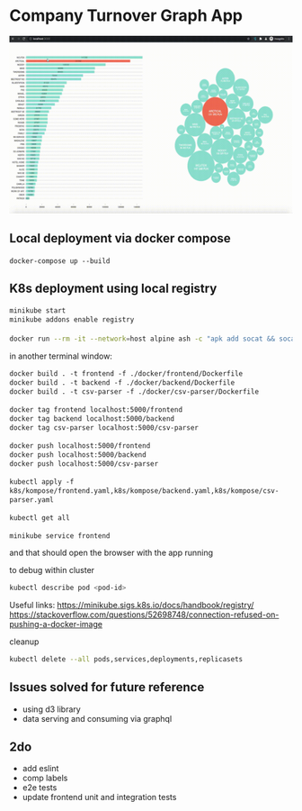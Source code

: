 # Company Turnover Graph App

![screencast](./assets/screencast.gif)

## Local deployment via docker compose

`docker-compose up --build`

## K8s deployment using local registry

```bash
minikube start
minikube addons enable registry

docker run --rm -it --network=host alpine ash -c "apk add socat && socat TCP-LISTEN:5000,reuseaddr,fork TCP:$(minikube ip):5000"
```

in another terminal window:

```
docker build . -t frontend -f ./docker/frontend/Dockerfile
docker build . -t backend -f ./docker/backend/Dockerfile
docker build . -t csv-parser -f ./docker/csv-parser/Dockerfile

docker tag frontend localhost:5000/frontend
docker tag backend localhost:5000/backend
docker tag csv-parser localhost:5000/csv-parser

docker push localhost:5000/frontend
docker push localhost:5000/backend
docker push localhost:5000/csv-parser

kubectl apply -f k8s/kompose/frontend.yaml,k8s/kompose/backend.yaml,k8s/kompose/csv-parser.yaml

kubectl get all

minikube service frontend
```

and that should open the browser with the app running

to debug within cluster

```bash
kubectl describe pod <pod-id>
```

Useful links:
https://minikube.sigs.k8s.io/docs/handbook/registry/
https://stackoverflow.com/questions/52698748/connection-refused-on-pushing-a-docker-image

cleanup

```bash
kubectl delete --all pods,services,deployments,replicasets
```

## Issues solved for future reference

- using d3 library
- data serving and consuming via graphql

## 2do

- add eslint
- comp labels
- e2e tests
- update frontend unit and integration tests
